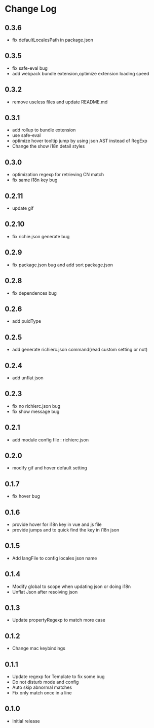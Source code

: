 # Change Log

## 0.3.6
- fix defaultLocalesPath in package.json

## 0.3.5
- fix safe-eval bug
- add webpack bundle extension,optimize extension loading speed

## 0.3.2
- remove useless files and update README.md

## 0.3.1
- add rollup to bundle extension
- use safe-eval
- optimize hover tooltip jump by using json AST instead of RegExp
- Change the show i18n detail styles

## 0.3.0
- optimization regexp for retrieving CN match
- fix same i18n key bug

## 0.2.11
- update gif

## 0.2.10
-  fix richie.json generate bug

## 0.2.9
-  fix package.json bug and add  sort package.json

## 0.2.8
- fix dependences bug

## 0.2.6
- add puidType

## 0.2.5
- add generate richierc.json command(read custom setting or not)

## 0.2.4
- add unflat json

## 0.2.3
- fix no richierc.json bug
- fix show message bug

## 0.2.1
- add module config file : richierc.json

## 0.2.0
- modify gif and hover default setting

## 0.1.7
- fix hover bug

## 0.1.6
- provide hover for i18n key in vue and js file
- provide jumps and to quick find the key in i18n json

## 0.1.5
- Add langFile to config locales json name

## 0.1.4
- Modify global to scope when updating json or doing i18n
- Unflat Json after resolving json

## 0.1.3
- Update propertyRegexp to match more case


## 0.1.2
- Change mac keybindings

## 0.1.1
- Update regexp for Template to fix some bug
- Do not disturb mode and config
- Auto skip abnormal matches
- Fix only match once in a line

## 0.1.0
- Initial release
